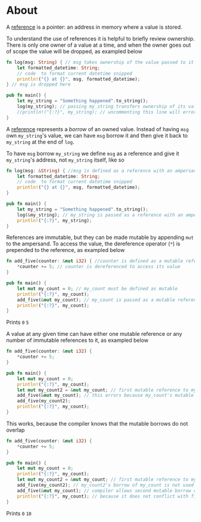 # About

A [reference][reference] is a pointer: an address in memory where a value is stored.

To understand the use of references it is helpful to briefly review ownership. There is only one owner of a value at a time, and when the owner
goes out of scope the value will be dropped, as exampled below

```rust
fn log(msg: String) { // msg takes ownership of the value passed to it
    let formatted_datetime: String;
    // code  to format current datetime snipped
    println!("{} at {}", msg, formatted_datetime);
} // msg is dropped here

pub fn main() {
    let my_string = "Something happened".to_string();
    log(my_string); // passing my_string transfers ownership of its value to msg
    //println!("{:?}", my_string); // uncommenting this line will error because my_string's value has been dropped while owned by msg
}
```

A [reference][borrow] represents a _borrow_ of an owned value. Instead of having `msg` own `my_string`'s value, we can have `msg` borrow it and
then give it back to `my_string` at the end of `log`.

To have `msg` borrow `my_string` we define `msg` as a reference and give it `my_string`'s address, not `my_string` itself, like so

```rust
fn log(msg: &String) { //msg is defined as a reference with an ampersand
    let formatted_datetime: String;
    // code  to format current datetime snipped
    println!("{} at {}", msg, formatted_datetime);
}

pub fn main() {
    let my_string = "Something happened".to_string();
    log(&my_string); // my_string is passed as a reference with an ampersand
    println!("{:?}", my_string);
}
```

References are immutable, but they can be made mutable by appending `mut` to the ampersand. To access the value, the dereference operator (`*`)
is prepended to the reference, as exampled below

```rust
fn add_five(counter: &mut i32) { //counter is defined as a mutable reference
    *counter += 5; // counter is dereferenced to access its value
}

pub fn main() {
    let mut my_count = 0; // my_count must be defined as mutable
    println!("{:?}", my_count);
    add_five(&mut my_count); // my_count is passed as a mutable reference
    println!("{:?}", my_count);
}
```

Prints
`0`
`5`

A value at any given time can have either one mutable reference or any number of immutable references to it, as exampled below

```rust
fn add_five(counter: &mut i32) {
    *counter += 5;
}

pub fn main() {
    let mut my_count = 0;
    println!("{:?}", my_count);
    let mut my_count2 = &mut my_count; // first mutable reference to my_count
    add_five(&mut my_count); // this errors because my_count's mutable borrow by my_count2 will be used on the next line
    add_five(my_count2);
    println!("{:?}", my_count);
}
```

This  works, because the compiler knows that the mutable borrows do not overlap

```rust
fn add_five(counter: &mut i32) {
    *counter += 5;
}

pub fn main() {
    let mut my_count = 0;
    println!("{:?}", my_count);
    let mut my_count2 = &mut my_count; // first mutable reference to my_count
    add_five(my_count2); // my_count2's borrow of my_count is not used afer this point
    add_five(&mut my_count); // compiler allows second mutable borrow of my_count
    println!("{:?}", my_count); // because it does not conflict with first mutable borrow
}
```

Prints
`0`
`10`

[reference]: https://doc.rust-lang.org/std/primitive.reference.html
[borrow]: https://doc.rust-lang.org/book/ch04-02-references-and-borrowing.html

